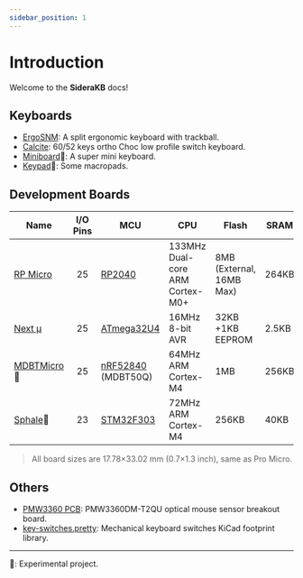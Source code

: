 ```yaml
---
sidebar_position: 1
---
```


# Introduction

Welcome to the **SideraKB** docs!

## Keyboards

- [ErgoSNM](/docs/ergosnm): A split ergonomic keyboard with trackball.
- [Calcite](https://github.com/siderakb/calcite): 60/52 keys ortho Choc low profile switch keyboard.
- [Miniboard](https://github.com/siderakb/miniboard)🧪: A super mini keyboard.
- [Keypad](https://github.com/siderakb/keypad)🧪: Some macropads.
## Development Boards

| Name                                                 | I/O Pins | MCU                                                                                  | CPU                             | Flash            | SRAM  |
|------------------------------------------------------|:--------:|--------------------------------------------------------------------------------------|---------------------------------|------------------|-------|
| [RP Micro](https://github.com/siderakb/rp-micro)     |    25    | [RP2040](https://www.raspberrypi.com/products/rp2040/specifications/)                | 133MHz Dual-core ARM Cortex-M0+ | 8MB (External, 16MB Max)     | 264KB |
| [Next μ](https://github.com/siderakb/next-micro)     |    25    | [ATmega32U4](https://www.microchip.com/en-us/product/atmega32u4)                     | 16MHz 8-bit AVR                 | 32KB +1KB EEPROM | 2.5KB |
| [MDBTMicro](https://github.com/siderakb/mdbt-micro)🧪 |    25    | [nRF52840](https://www.nordicsemi.com/products/nrf52840) (MDBT50Q)                   | 64MHz  ARM Cortex-M4            | 1MB              | 256KB |
| [Sphale](https://github.com/siderakb/sphale)🧪        |    23    | [STM32F303](https://www.st.com/en/microcontrollers-microprocessors/stm32f303cc.html) | 72MHz  ARM Cortex-M4            | 256KB            | 40KB  |

> All board sizes are 17.78×33.02 mm (0.7×1.3 inch), same as Pro Micro.

## Others

- [PMW3360 PCB](https://github.com/siderakb/pmw3360-pcb): PMW3360DM-T2QU optical mouse sensor breakout board.
- [key-switches.pretty](https://github.com/siderakb/key-switches.pretty): Mechanical keyboard switches KiCad footprint library.

---

🧪: Experimental project.
